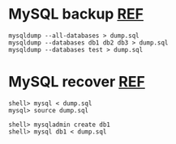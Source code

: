 
# MySQL backup [REF](https://dev.mysql.com/doc/refman/5.5/en/mysqldump-sql-format.html)
    mysqldump --all-databases > dump.sql
    mysqldump --databases db1 db2 db3 > dump.sql
    mysqldump --databases test > dump.sql
    
# MySQL recover [REF](https://dev.mysql.com/doc/refman/5.5/en/reloading-sql-format-dumps.html)
    shell> mysql < dump.sql
    mysql> source dump.sql
    
    shell> mysqladmin create db1
    shell> mysql db1 < dump.sql
    
